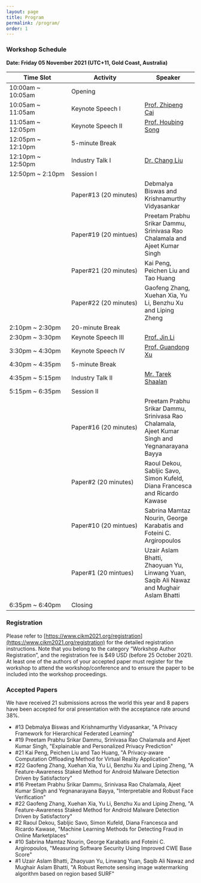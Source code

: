 ```yaml
---
layout: page
title: Program
permalink: /program/
order: 1
---
```


### **Workshop Schedule**
**Date: Friday 05 November 2021 (UTC+11, Gold Coast, Australia)**

| <div style="width:150px"> Time Slot </div>    | <div style="width:180px">  Activity </div>   |  Speaker   |
|-------------------|--------------------|--------------|
| 10:00am ~ 10:05am |       Opening      |              |
| 10:05am ~ 11:05am |   Keynote Speech I | [Prof. Zhipeng Cai](https://xuyun-zhang.github.io/pstci2021/invited-speaker/) |
| 11:05am ~ 12:05pm |  Keynote Speech II | [Prof. Houbing Song](https://xuyun-zhang.github.io/pstci2021/invited-speaker/) |
| 12:05pm ~ 12:10pm |   5-minute Break   |              |
| 12:10pm ~ 12:50pm |   Industry Talk I  |  [Dr. Chang Liu](https://xuyun-zhang.github.io/pstci2021/invited-speaker/)   |
| 12:50pm ~  2:10pm |      Session I     |              |
|                   |  Paper#13 (20 minutes)  | Debmalya Biswas and Krishnamurthy Vidyasankar |
|                   |   Paper#19 (20 mintues) | Preetam Prabhu Srikar Dammu, Srinivasa Rao Chalamala and Ajeet Kumar Singh |
|                   |   Paper#21 (20 minutes) | Kai Peng, Peichen Liu and Tao Huang |
|                   |   Paper#22 (20 minutes) | Gaofeng Zhang, Xuehan Xia, Yu Li, Benzhu Xu and Liping Zheng |
|  2:10pm ~  2:30pm |   20-minute Break  |              |
|  2:30pm ~  3:30pm | Keynote Speech III |    [Prof. Jin Li](https://xuyun-zhang.github.io/pstci2021/invited-speaker/)    |
|  3:30pm ~  4:30pm | Keynote Speech IV  |  [Prof. Guandong Xu](https://xuyun-zhang.github.io/pstci2021/invited-speaker/) |
|  4:30pm ~  4:35pm |  5-minute  Break   |              |
|  4:35pm ~  5:15pm |  Industry Talk II  | [Mr. Tarek Shaalan](https://xuyun-zhang.github.io/pstci2021/invited-speaker/) |
|  5:15pm ~  6:35pm |     Session II     |              |
|                   |   Paper#16 (20 minutes) | Preetam Prabhu Srikar Dammu, Srinivasa Rao Chalamala, Ajeet Kumar Singh and Yegnanarayana Bayya |
|                   |   Paper#2 (20 minutes)  | Raoul Dekou, Sabljic Savo, Simon Kufeld, Diana Francesca and Ricardo Kawase |
|                   |   Paper#10 (20 mintues) | Sabrina Mamtaz Nourin, George Karabatis and Foteini C. Argiropoulos |
|                   |   Paper#1 (20 mintues)  | Uzair Aslam Bhatti, Zhaoyuan Yu, Linwang Yuan, Saqib Ali Nawaz and Mughair Aslam Bhatti |
|  6:35pm ~  6:40pm |       Closing      |              |


### **Registration**
Please refer to [https://www.cikm2021.org/registration](https://www.cikm2021.org/registration) for the detailed registration instructions. Note that you belong to the category “Workshop Author Registration”, and the registration fee is $49 USD (before 25 October 2021). At least one of the authors of your accepted paper must register for the workshop to attend the workshop/conference and to ensure the paper to be included into the workshop proceedings.


### **Accepted Papers**
We have received 21 submissions across the world this year and 8 papers have been accepted for oral presentation with the acceptance rate around 38%.

- #13 Debmalya Biswas and Krishnamurthy Vidyasankar, "A Privacy Framework for Hierarchical Federated Learning"
- #19 Preetam Prabhu Srikar Dammu, Srinivasa Rao Chalamala and Ajeet Kumar Singh, "Explainable and Personalized Privacy Prediction"
- #21 Kai Peng, Peichen Liu and Tao Huang, "A Privacy-aware Computation Offloading Method for Virtual Reality Application"
- #22 Gaofeng Zhang, Xuehan Xia, Yu Li, Benzhu Xu and Liping Zheng, "A Feature-Awareness Staked Method for Android Malware Detection Driven by Satisfactory"
- #16 Preetam Prabhu Srikar Dammu, Srinivasa Rao Chalamala, Ajeet Kumar Singh and Yegnanarayana Bayya, "Interpretable and Robust Face Verification"
- #22 Gaofeng Zhang, Xuehan Xia, Yu Li, Benzhu Xu and Liping Zheng, "A Feature-Awareness Staked Method for Android Malware Detection Driven by Satisfactory"
- #2 Raoul Dekou, Sabljic Savo, Simon Kufeld, Diana Francesca and Ricardo Kawase, "Machine Learning Methods for Detecting Fraud in Online Marketplaces"
- #10 Sabrina Mamtaz Nourin, George Karabatis and Foteini C. Argiropoulos, "Measuring Software Security Using Improved CWE Base Score"
- #1 Uzair Aslam Bhatti, Zhaoyuan Yu, Linwang Yuan, Saqib Ali Nawaz and Mughair Aslam Bhatti, "A Robust Remote sensing image watermarking algorithm based on region based SURF"
